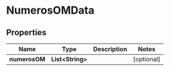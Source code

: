 

# NumerosOMData


## Properties

| Name | Type | Description | Notes |
|------------ | ------------- | ------------- | -------------|
|**numerosOM** | **List&lt;String&gt;** |  |  [optional] |



